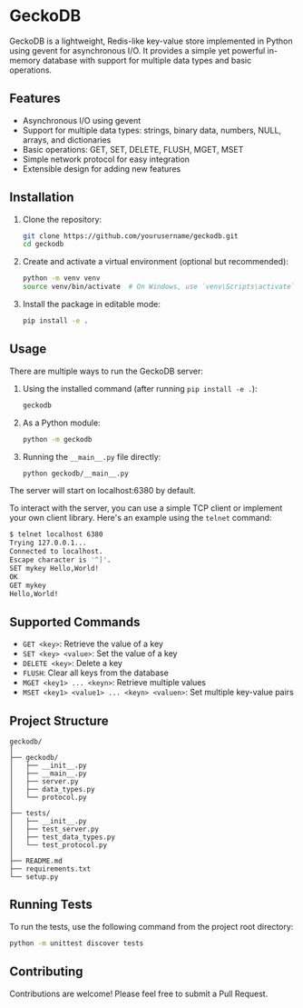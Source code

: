 # GeckoDB

GeckoDB is a lightweight, Redis-like key-value store implemented in Python using gevent for asynchronous I/O. It provides a simple yet powerful in-memory database with support for multiple data types and basic operations.


## Features

- Asynchronous I/O using gevent
- Support for multiple data types: strings, binary data, numbers, NULL, arrays, and dictionaries
- Basic operations: GET, SET, DELETE, FLUSH, MGET, MSET
- Simple network protocol for easy integration
- Extensible design for adding new features

## Installation

1. Clone the repository:
   ```bash
   git clone https://github.com/yourusername/geckodb.git
   cd geckodb
   ```

2. Create and activate a virtual environment (optional but recommended):
   ```bash
   python -m venv venv
   source venv/bin/activate  # On Windows, use `venv\Scripts\activate`
   ```

3. Install the package in editable mode:
   ```bash
   pip install -e .
   ```

## Usage

There are multiple ways to run the GeckoDB server:

1. Using the installed command (after running `pip install -e .`):
   ```bash
   geckodb
   ```

2. As a Python module:
   ```bash
   python -m geckodb
   ```

3. Running the `__main__.py` file directly:
   ```bash
   python geckodb/__main__.py
   ```

The server will start on localhost:6380 by default.

To interact with the server, you can use a simple TCP client or implement your own client library. Here's an example using the `telnet` command:

```bash
$ telnet localhost 6380
Trying 127.0.0.1...
Connected to localhost.
Escape character is '^]'.
SET mykey Hello,World!
OK
GET mykey
Hello,World!
```

## Supported Commands

- `GET <key>`: Retrieve the value of a key
- `SET <key> <value>`: Set the value of a key
- `DELETE <key>`: Delete a key
- `FLUSH`: Clear all keys from the database
- `MGET <key1> ... <keyn>`: Retrieve multiple values
- `MSET <key1> <value1> ... <keyn> <valuen>`: Set multiple key-value pairs

## Project Structure

```
geckodb/
│
├── geckodb/
│   ├── __init__.py
│   ├── __main__.py
│   ├── server.py
│   ├── data_types.py
│   └── protocol.py
│
├── tests/
│   ├── __init__.py
│   ├── test_server.py
│   ├── test_data_types.py
│   └── test_protocol.py
│
├── README.md
├── requirements.txt
└── setup.py
```


## Running Tests

To run the tests, use the following command from the project root directory:

```bash
python -m unittest discover tests
```

## Contributing

Contributions are welcome! Please feel free to submit a Pull Request.
